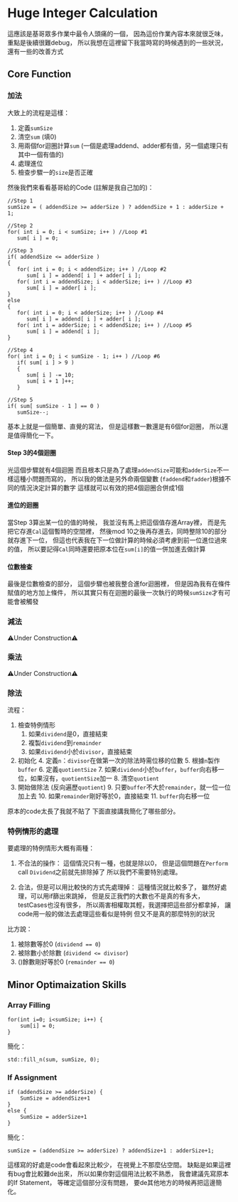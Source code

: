 # Huge Integer Calculation
這應該是基哥眾多作業中最令人頭痛的一個，
因為這份作業內容本來就很乏味，
重點是後續很難debug，
所以我想在這裡留下我當時寫的時候遇到的一些狀況，
還有一些的改善方式

## Core Function
### 加法
大致上的流程是這樣：

1. 定義`sumSize`
2. 清空`sum` (填0)
3. 用兩個for迴圈計算`sum` (一個是處理addend、adder都有值，另一個處理只有其中一個有值的)
4. 處理進位
5. 檢查步驟一的`size`是否正確

然後我們來看看基哥給的Code (註解是我自己加的)：

```
//Step 1
sumSize = ( addendSize >= adderSize ) ? addendSize + 1 : adderSize + 1;

//Step 2
for( int i = 0; i < sumSize; i++ ) //Loop #1
   sum[ i ] = 0;

//Step 3
if( addendSize <= adderSize )
{
   for( int i = 0; i < addendSize; i++ ) //Loop #2
      sum[ i ] = addend[ i ] + adder[ i ];
   for( int i = addendSize; i < adderSize; i++ ) //Loop #3
      sum[ i ] = adder[ i ];
}
else
{
   for( int i = 0; i < adderSize; i++ ) //Loop #4
      sum[ i ] = addend[ i ] + adder[ i ];
   for( int i = adderSize; i < addendSize; i++ ) //Loop #5
      sum[ i ] = addend[ i ];
}

//Step 4
for( int i = 0; i < sumSize - 1; i++ ) //Loop #6
   if( sum[ i ] > 9 )
   {
      sum[ i ] -= 10;
      sum[ i + 1 ]++;
   }

//Step 5
if( sum[ sumSize - 1 ] == 0 )
   sumSize--;
```

基本上就是一個簡單、直覺的寫法，
但是這樣數一數還是有6個for迴圈，
所以還是值得簡化一下。

#### Step 3的4個迴圈
光這個步驟就有4個迴圈
而且根本只是為了處理`addendSize`可能和`adderSize`不一樣這種小問題而寫的，
所以我的做法是另外命兩個變數 (`faddend`和`fadder`)根據不同的情況決定計算的數字
這樣就可以有效的把4個迴圈合併成1個

#### 進位的迴圈
當Step 3算出某一位的值的時候，
我並沒有馬上把這個值存進Array裡，
而是先把它存進`Cal`這個暫時的空間裡，
然後mod 10之後再存進去，同時整除10的部分就存進下一位，
但這也代表我在下一位做計算的時候必須考慮到前一位進位過來的值，
所以要記得`Cal`同時還要把原本位在`sum[i]`的值一併加進去做計算

#### 位數檢查
最後是位數檢查的部分，
這個步驟也被我整合進for迴圈裡，
但是因為我有在條件賦值的地方加上條件，
所以其實只有在迴圈的最後一次執行的時候`sumSize`才有可能會被觸發

### 減法
⚠️Under Construction⚠️

### 乘法
⚠️Under Construction⚠️

### 除法
流程：

1. 檢查特例情形
    1. 如果`dividend`是0，直接結束
    2. 複製`dividend`到`remainder`
    3. 如果`dividend`小於`divisor`，直接結束  
2. 初始化
    4. 定義`n`：`divisor`在做第一次的除法時需位移的位數
    5. 根據`n`製作`buffer`
    6. 定義`quotientSize`
    7. 如果`dividend`小於`buffer`，`buffer`向右移一位，如果沒有，`quotientSize`加一
    8. 清空`quotient`
3. 開始做除法 (反向遍歷`quotient`)
    9. 只要`buffer`不大於`remainder`，就一位一位加上去
    10. 如果`remainder`剛好等於0，直接結束
    11. `buffer`向右移一位

原本的code太長了我就不貼了
下面直接講我簡化了哪些部分。

### 特例情形的處理
要處理的特例情形大概有兩種：

1. 不合法的操作：
這個情況只有一種，也就是除以0，
但是這個問題在`Perform` call `Dividend`之前就先排除掉了
所以我們不需要特別處理。

2. 合法，但是可以用比較快的方式先處理掉：
這種情況就比較多了，
雖然好處理，可以用if篩出來跳掉，
但是反正我們的大數也不是真的有多大，
testCases也沒有很多，
所以兩害相權取其輕，我選擇把這些部分都拿掉，
讓code用一般的做法去處理這些看似是特例
但又不是真的那麼特別的狀況

比方說：

1. 被除數等於0 (`dividend == 0`)
2. 被除數小於除數 (`dividend <= divisor`)
3. ()餘數剛好等於0 (`remainder == 0`)

## Minor Optimaization Skills
### Array Filling
```
for(int i=0; i<sumSize; i++) {
	sum[i] = 0;
}
```
簡化：

```
std::fill_n(sum, sumSize, 0);
```

### If Assignment
```
if (addendSize >= adderSize) {
    SumSize = addendSize+1
}
else {
    SumSize = adderSize+1
}
```
簡化：

```
sumSize = (addendSize >= adderSize) ? addendSize+1 : adderSize+1;
```
這樣寫的好處是code會看起來比較少，
在視覺上不那麼佔空間。
缺點是如果這裡有bug會比較難de出來，
所以如果你對這個用法比較不熟悉，
我會建議先寫原本的If Statement，
等確定這個部分沒有問題，
要de其他地方的時候再把這邊簡化。